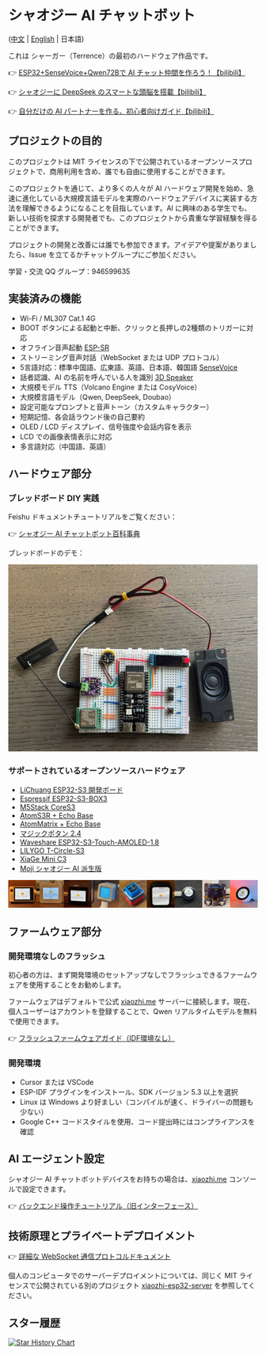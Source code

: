 # シャオジー AI チャットボット

([中文](README.md) | [English](README_en.md) | 日本語)

これは シャーガー（Terrence）の最初のハードウェア作品です。

👉 [ESP32+SenseVoice+Qwen72Bで AI チャット仲間を作ろう！【bilibili】](https://www.bilibili.com/video/BV11msTenEH3/)

👉 [シャオジーに DeepSeek のスマートな頭脳を搭載【bilibili】](https://www.bilibili.com/video/BV1GQP6eNEFG/)

👉 [自分だけの AI パートナーを作る、初心者向けガイド【bilibili】](https://www.bilibili.com/video/BV1XnmFYLEJN/)

## プロジェクトの目的

このプロジェクトは MIT ライセンスの下で公開されているオープンソースプロジェクトで、商用利用を含め、誰でも自由に使用することができます。

このプロジェクトを通じて、より多くの人々が AI ハードウェア開発を始め、急速に進化している大規模言語モデルを実際のハードウェアデバイスに実装する方法を理解できるようになることを目指しています。AI に興味のある学生でも、新しい技術を探求する開発者でも、このプロジェクトから貴重な学習経験を得ることができます。

プロジェクトの開発と改善には誰でも参加できます。アイデアや提案がありましたら、Issue を立てるかチャットグループにご参加ください。

学習・交流 QQ グループ：946599635

## 実装済みの機能

- Wi-Fi / ML307 Cat.1 4G
- BOOT ボタンによる起動と中断、クリックと長押しの2種類のトリガーに対応
- オフライン音声起動 [ESP-SR](https://github.com/espressif/esp-sr)
- ストリーミング音声対話（WebSocket または UDP プロトコル）
- 5言語対応：標準中国語、広東語、英語、日本語、韓国語 [SenseVoice](https://github.com/FunAudioLLM/SenseVoice)
- 話者認識、AI の名前を呼んでいる人を識別 [3D Speaker](https://github.com/modelscope/3D-Speaker)
- 大規模モデル TTS（Volcano Engine または CosyVoice）
- 大規模言語モデル（Qwen, DeepSeek, Doubao）
- 設定可能なプロンプトと音声トーン（カスタムキャラクター）
- 短期記憶、各会話ラウンド後の自己要約
- OLED / LCD ディスプレイ、信号強度や会話内容を表示
- LCD での画像表情表示に対応
- 多言語対応（中国語、英語）

## ハードウェア部分

### ブレッドボード DIY 実践

Feishu ドキュメントチュートリアルをご覧ください：

👉 [シャオジー AI チャットボット百科事典](https://ccnphfhqs21z.feishu.cn/wiki/F5krwD16viZoF0kKkvDcrZNYnhb?from=from_copylink)

ブレッドボードのデモ：

![ブレッドボードデモ](docs/wiring2.jpg)

### サポートされているオープンソースハードウェア

- <a href="https://oshwhub.com/li-chuang-kai-fa-ban/li-chuang-shi-zhan-pai-esp32-s3-kai-fa-ban" target="_blank" title="LiChuang ESP32-S3 開発ボード">LiChuang ESP32-S3 開発ボード</a>
- <a href="https://github.com/espressif/esp-box" target="_blank" title="Espressif ESP32-S3-BOX3">Espressif ESP32-S3-BOX3</a>
- <a href="https://docs.m5stack.com/zh_CN/core/CoreS3" target="_blank" title="M5Stack CoreS3">M5Stack CoreS3</a>
- <a href="https://docs.m5stack.com/en/atom/Atomic%20Echo%20Base" target="_blank" title="AtomS3R + Echo Base">AtomS3R + Echo Base</a>
- <a href="https://docs.m5stack.com/en/core/ATOM%20Matrix" target="_blank" title="AtomMatrix + Echo Base">AtomMatrix + Echo Base</a>
- <a href="https://gf.bilibili.com/item/detail/1108782064" target="_blank" title="マジックボタン 2.4">マジックボタン 2.4</a>
- <a href="https://www.waveshare.net/shop/ESP32-S3-Touch-AMOLED-1.8.htm" target="_blank" title="Waveshare ESP32-S3-Touch-AMOLED-1.8">Waveshare ESP32-S3-Touch-AMOLED-1.8</a>
- <a href="https://github.com/Xinyuan-LilyGO/T-Circle-S3" target="_blank" title="LILYGO T-Circle-S3">LILYGO T-Circle-S3</a>
- <a href="https://oshwhub.com/tenclass01/xmini_c3" target="_blank" title="XiaGe Mini C3">XiaGe Mini C3</a>
- <a href="https://oshwhub.com/movecall/moji-xiaozhi-ai-derivative-editi" target="_blank" title="Movecall Moji ESP32S3">Moji シャオジー AI 派生版</a>

<div style="display: flex; justify-content: space-between;">
  <a href="docs/v1/lichuang-s3.jpg" target="_blank" title="LiChuang ESP32-S3 開発ボード">
    <img src="docs/v1/lichuang-s3.jpg" width="240" />
  </a>
  <a href="docs/v1/espbox3.jpg" target="_blank" title="Espressif ESP32-S3-BOX3">
    <img src="docs/v1/espbox3.jpg" width="240" />
  </a>
  <a href="docs/v1/m5cores3.jpg" target="_blank" title="M5Stack CoreS3">
    <img src="docs/v1/m5cores3.jpg" width="240" />
  </a>
  <a href="docs/v1/atoms3r.jpg" target="_blank" title="AtomS3R + Echo Base">
    <img src="docs/v1/atoms3r.jpg" width="240" />
  </a>
  <a href="docs/v1/magiclick.jpg" target="_blank" title="MagiClick 2.4">
    <img src="docs/v1/magiclick.jpg" width="240" />
  </a>
  <a href="docs/v1/waveshare.jpg" target="_blank" title="Waveshare ESP32-S3-Touch-AMOLED-1.8">
    <img src="docs/v1/waveshare.jpg" width="240" />
  </a>
  <a href="docs/lilygo-t-circle-s3.jpg" target="_blank" title="LILYGO T-Circle-S3">
    <img src="docs/lilygo-t-circle-s3.jpg" width="240" />
  </a>
  <a href="docs/xmini-c3.jpg" target="_blank" title="Xmini C3">
    <img src="docs/xmini-c3.jpg" width="240" />
  </a>
  <a href="docs/v1/movecall-moji-esp32s3.jpg" target="_blank" title="Moji">
    <img src="docs/v1/movecall-moji-esp32s3.jpg" width="240" />
  </a>
</div>

## ファームウェア部分

### 開発環境なしのフラッシュ

初心者の方は、まず開発環境のセットアップなしでフラッシュできるファームウェアを使用することをお勧めします。

ファームウェアはデフォルトで公式 [xiaozhi.me](https://xiaozhi.me) サーバーに接続します。現在、個人ユーザーはアカウントを登録することで、Qwen リアルタイムモデルを無料で使用できます。

👉 [フラッシュファームウェアガイド（IDF環境なし）](https://ccnphfhqs21z.feishu.cn/wiki/Zpz4wXBtdimBrLk25WdcXzxcnNS)

### 開発環境

- Cursor または VSCode
- ESP-IDF プラグインをインストール、SDK バージョン 5.3 以上を選択
- Linux は Windows より好ましい（コンパイルが速く、ドライバーの問題も少ない）
- Google C++ コードスタイルを使用、コード提出時にはコンプライアンスを確認

## AI エージェント設定

シャオジー AI チャットボットデバイスをお持ちの場合は、[xiaozhi.me](https://xiaozhi.me) コンソールで設定できます。

👉 [バックエンド操作チュートリアル（旧インターフェース）](https://www.bilibili.com/video/BV1jUCUY2EKM/)

## 技術原理とプライベートデプロイメント

👉 [詳細な WebSocket 通信プロトコルドキュメント](docs/websocket.md)

個人のコンピュータでのサーバーデプロイメントについては、同じく MIT ライセンスで公開されている別のプロジェクト [xiaozhi-esp32-server](https://github.com/xinnan-tech/xiaozhi-esp32-server) を参照してください。

## スター履歴

<a href="https://star-history.com/#78/xiaozhi-esp32&Date">
 <picture>
   <source media="(prefers-color-scheme: dark)" srcset="https://api.star-history.com/svg?repos=78/xiaozhi-esp32&type=Date&theme=dark" />
   <source media="(prefers-color-scheme: light)" srcset="https://api.star-history.com/svg?repos=78/xiaozhi-esp32&type=Date" />
   <img alt="Star History Chart" src="https://api.star-history.com/svg?repos=78/xiaozhi-esp32&type=Date" />
 </picture>
</a> 
